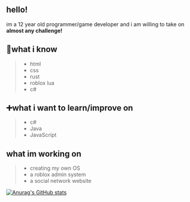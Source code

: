 ## hello!
im a 12 year old programmer/game developer and i am willing to take on **almost any challenge!**

## 🧠what i know  

> - html  
> - css  
> - rust  
> - roblox lua  
> - c#  

## ➕what i want to learn/improve on  

> - c#  
> - Java  
> - JavaScript  

## what im working on  

> - creating my own OS  
> - a roblox admin system  
> - a social network website  

[![Anurag's GitHub stats](https://github-readme-stats.vercel.app/api?username=lightman210567)](https://github.com/anuraghazra/github-readme-stats)


<!--
**lightman210567/lightman210567** is a ✨ _special_ ✨ repository because its `README.md` (this file) appears on your GitHub profile.

Here are some ideas to get you started:

- 🔭 I’m currently working on ...
- 🌱 I’m currently learning ...
- 👯 I’m looking to collaborate on ...
- 🤔 I’m looking for help with ...
- 💬 Ask me about ...
- 📫 How to reach me: ...
- 😄 Pronouns: ...
- ⚡ Fun fact: ...
-->

